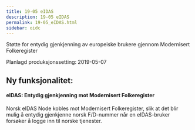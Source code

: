 ```yaml
---
title: 19-05 eIDAS
description: 19-05 eIDAS
permalink: 19-05_eIDAS.html
sidebar: oidc
---
```



Støtte for entydig gjenkjenning av europeiske brukere gjennom Modernisert Folkeregister



Planlagd produksjonssetting: 2019-05-07

## Ny funksjonalitet:


#### eIDAS: Entydig gjenkjenning mot Modernisert Folkeregister

Norsk eIDAS Node kobles mot Modernisert Folkeregister, slik at det blir mulig å entydig gjenkjenne norsk F/D-nummer når en eIDAS-bruker forsøker å logge inn til norske tjenester.

